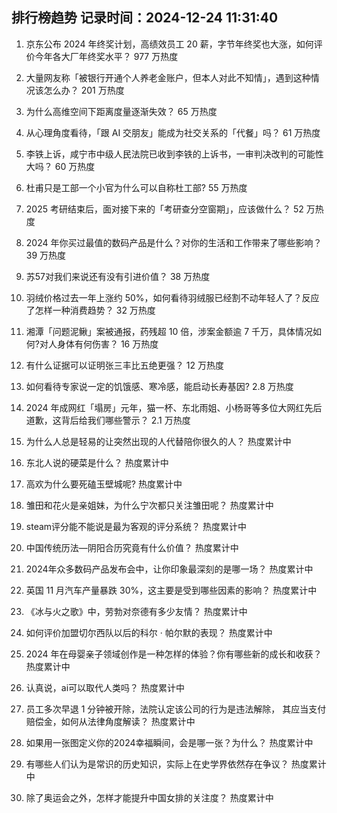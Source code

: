 
## 排行榜趋势 记录时间：2024-12-24 11:31:40
  
  1. 京东公布 2024 年终奖计划，高绩效员工 20 薪，字节年终奖也大涨，如何评价今年各大厂年终奖水平？ 977 万热度
    
  2. 大量网友称「被银行开通个人养老金账户，但本人对此不知情」，遇到这种情况该怎么办？ 201 万热度
    
  3. 为什么高维空间下距离度量逐渐失效？ 65 万热度
    
  4. 从心理角度看待，「跟 AI 交朋友」能成为社交关系的「代餐」吗？ 61 万热度
    
  5. 李铁上诉，咸宁市中级人民法院已收到李铁的上诉书，一审判决改判的可能性大吗？ 60 万热度
    
  6. 杜甫只是工部一个小官为什么可以自称杜工部? 55 万热度
    
  7. 2025 考研结束后，面对接下来的「考研查分空窗期」，应该做什么？ 52 万热度
    
  8. 2024 年你买过最值的数码产品是什么？对你的生活和工作带来了哪些影响？ 39 万热度
    
  9. 苏57对我们来说还有没有引进价值？ 38 万热度
    
  10. 羽绒价格过去一年上涨约 50%，如何看待羽绒服已经割不动年轻人了？反应了怎样一种消费趋势？ 32 万热度
    
  11. 湘潭「问题泥鳅」案被通报，药残超 10 倍，涉案金额逾 7 千万，具体情况如何?对人身体有何伤害？ 16 万热度
    
  12. 有什么证据可以证明张三丰比五绝更强？ 12 万热度
    
  13. 如何看待专家说一定的饥饿感、寒冷感，能启动长寿基因? 2.8 万热度
    
  14. 2024 年成网红「塌房」元年，猫一杯、东北雨姐、小杨哥等多位大网红先后道歉，这背后给我们哪些警示？ 2.1 万热度
    
  15. 为什么人总是轻易的让突然出现的人代替陪你很久的人？ 热度累计中
    
  16. 东北人说的硬菜是什么？ 热度累计中
    
  17. 高欢为什么要死磕玉壁城呢? 热度累计中
    
  18. 雏田和花火是亲姐妹，为什么宁次都只关注雏田呢？ 热度累计中
    
  19. steam评分能不能说是最为客观的评分系统？ 热度累计中
    
  20. 中国传统历法—阴阳合历究竟有什么价值？ 热度累计中
    
  21. 2024年众多数码产品发布会中，让你印象最深刻的是哪一场？ 热度累计中
    
  22. 英国 11 月汽车产量暴跌 30%，这主要是受到哪些因素的影响？ 热度累计中
    
  23. 《冰与火之歌》中，劳勃对奈德有多少友情？ 热度累计中
    
  24. 如何评价加盟切尔西队以后的科尔 · 帕尔默的表现？ 热度累计中
    
  25. 2024 年在母婴亲子领域创作是一种怎样的体验？你有哪些新的成长和收获？ 热度累计中
    
  26. 认真说，ai可以取代人类吗？ 热度累计中
    
  27. 员工多次早退 1 分钟被开除，法院认定该公司的行为是违法解除， 其应当支付赔偿金，如何从法律角度解读？ 热度累计中
    
  28. 如果用一张图定义你的2024幸福瞬间，会是哪一张？为什么？ 热度累计中
    
  29. 有哪些人们认为是常识的历史知识，实际上在史学界依然存在争议？ 热度累计中
    
  30. 除了奥运会之外，怎样才能提升中国女排的关注度？ 热度累计中
    
